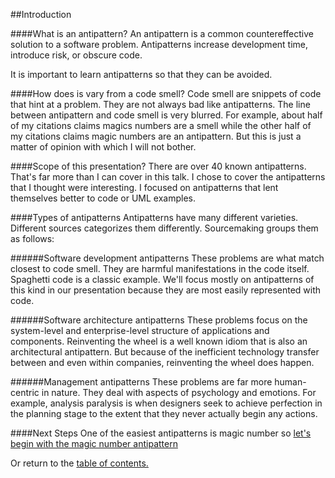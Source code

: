 ##Introduction

####What is an antipattern?
An antipattern is a common countereffective solution to a software problem. 
Antipatterns increase development time, introduce risk, or obscure code.

It is important to learn antipatterns so that they can be avoided.

####How does is vary from a code smell?
Code smell are snippets of code that hint at a problem. They are not always bad
like antipatterns. The line between antipattern and code smell is very blurred.
For example, about half of my citations claims magics numbers are a smell while
the other half of my citations claims magic numbers are an antipattern. But this
is just a matter of opinion with which I will not bother.

####Scope of this presentation?
There are over 40 known antipatterns. That's far more than I can cover in this talk.
I chose to cover the antipatterns that I thought were interesting. I focused on
antipatterns that lent themselves better to code or UML examples.

####Types of antipatterns
Antipatterns have many different varieties. Different sources categorizes them
differently. Sourcemaking groups them as follows:

######Software development antipatterns
These problems are what match closest to code smell. They are harmful manifestations
in the code itself. Spaghetti code is a classic example. We'll focus mostly on antipatterns
of this kind in our presentation because they are most easily represented with code.

######Software architecture antipatterns
These problems focus on the system-level and enterprise-level structure of applications and components.
Reinventing the wheel is a well known idiom that is also an architectural antipattern. But because of the
inefficient technology transfer between and even within companies, reinventing the wheel does happen. 

######Management antipatterns
These problems are far more human-centric in nature. They deal with aspects of
psychology and emotions. For example, analysis paralysis is when designers seek
to achieve perfection in the planning stage to the extent that they never actually
begin any actions.

####Next Steps
One of the easiest antipatterns is magic number so [let's begin with the magic number antipattern](https://github.com/trekbaum/present/blob/master/anti/slide1.md)

Or return to the [table of contents.](https://github.com/trekbaum/present/blob/master/anti/README.md)
